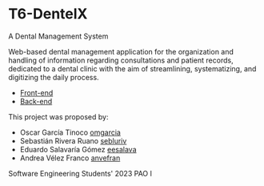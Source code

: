 # T6-DentelX
A Dental Management System

Web-based dental management application for the organization and handling of information regarding consultations and patient records, dedicated to a dental clinic with the aim of streamlining, systematizing, and digitizing the daily process.

* [Front-end](https://github.com/OscarGarciaT/dtxreact)
* [Back-end](https://github.com/OscarGarciaT/dtxbackend)

This project was proposed by:
* Oscar García Tinoco [omgarcia](mailto:omgarcia@espol.edu.ec)
* Sebastián Rivera Ruano [sebluriv](mailto:sebluriv@espol.edu.ec)
* Eduardo Salavaría Gómez [eesalava](mailto:eesalava@espol.edu.ec)
* Andrea Vélez Franco [anvefran](mailto:anvefran@espol.edu.ec)

Software Engineering Students' 2023 PAO I

